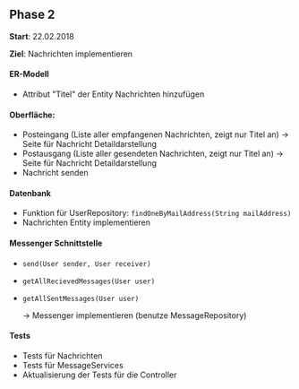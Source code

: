 ## Phase 2
**Start**: 22.02.2018

**Ziel**: Nachrichten implementieren

#### ER-Modell
- Attribut "Titel" der Entity Nachrichten hinzufügen

#### Oberfläche:
- Posteingang (Liste aller empfangenen Nachrichten, zeigt nur Titel an)
  &rarr; Seite für Nachricht Detaildarstellung
- Postausgang (Liste aller gesendeten Nachrichten, zeigt nur Titel an)
  &rarr; Seite für Nachricht Detaildarstellung
- Nachricht senden


#### Datenbank
- Funktion für UserRepository: `findOneByMailAddress(String mailAddress)`
- Nachrichten Entity implementieren


#### Messenger Schnittstelle
- `send(User sender, User receiver)`
- `getAllRecievedMessages(User user)`
- `getAllSentMessages(User user)`
  
  &rarr; Messenger implementieren (benutze MessageRepository)


#### Tests
- Tests für Nachrichten
- Tests für MessageServices
- Aktualisierung der Tests für die Controller
